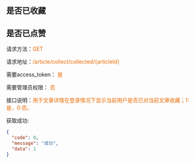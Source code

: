 ## 是否已收藏

## 是否已点赞

<p>请求方法：<span style="color:#e96900">GET</p>
<p>请求地址：<span style="color:#e96900">/article/collect/collected/{articleId}</span></p>
<p>需要access_token： <span style="color:#e96900">是</span></p>
<p>需要管理员权限： <span style="color:#e96900">否</span></p>

<p>接口说明：<span style="color:#e96900">用于文章详情在登录情况下显示当前用户是否已对当前文章收藏；1:是，0:否。</span></p>

获取成功:
```json
{
  "code": 0,
  "message": "成功",
  "data": 1
}
```